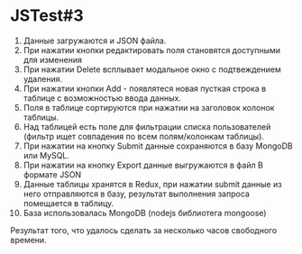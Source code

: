 # JSTest#3
1. Данные загружаются и JSON файла.
2. При нажатии кнопки редактировать поля становятся доступными для изменения
3. При нажатии Delete всплывает модальное окно с подтвеждением удаления.
4. При нажатии кнопки Add - появлятеся новая пусткая строка в таблице с возможностью ввода данных.
5. Поля в таблице сортируются при нажатии на заголовок колонок таблицы.
6. Над таблицей есть поле для фильтрации списка пользователей (фильтр ищет совпадения по всем полям/колонкам таблицы).
7. При нажатии на кнопку Submit данные сохраняются в базу MongoDB или MySQL.
8. При нажатии на кнопку Export данные выгружаются в файл В формате JSON
9. Данные таблицы хранятся в Redux, при нажатии submit данные из него отправляются в базу, результат выполнения запроса помещается в таблицу.
10. База использовалась MongoDB (nodejs библиотега mongoose)

Результат того, что удалось сделать за несколько часов свободного времени.